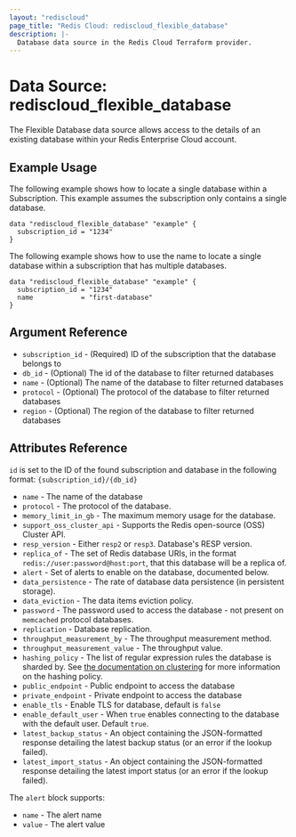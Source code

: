```yaml
---
layout: "rediscloud"
page_title: "Redis Cloud: rediscloud_flexible_database"
description: |-
  Database data source in the Redis Cloud Terraform provider.
---
```


# Data Source: rediscloud_flexible_database

The Flexible Database data source allows access to the details of an existing database within your Redis Enterprise
Cloud account.

## Example Usage

The following example shows how to locate a single database within a Subscription. This example assumes the subscription
only contains a single database.

```hcl-terraform
data "rediscloud_flexible_database" "example" {
  subscription_id = "1234"
}
```

The following example shows how to use the name to locate a single database within a subscription that has multiple
databases.

```hcl-terraform
data "rediscloud_flexible_database" "example" {
  subscription_id = "1234"
  name            = "first-database"
}
```

## Argument Reference

* `subscription_id` - (Required) ID of the subscription that the database belongs to
* `db_id` - (Optional) The id of the database to filter returned databases
* `name` - (Optional) The name of the database to filter returned databases
* `protocol` - (Optional) The protocol of the database to filter returned databases
* `region` - (Optional) The region of the database to filter returned databases

## Attributes Reference

`id` is set to the ID of the found subscription and database in the following format: `{subscription_id}/{db_id}`

* `name` - The name of the database
* `protocol` - The protocol of the database.
* `memory_limit_in_gb` - The maximum memory usage for the database.
* `support_oss_cluster_api` - Supports the Redis open-source (OSS) Cluster API.
* `resp_version` - Either `resp2` or `resp3`. Database's RESP version.
* `replica_of` - The set of Redis database URIs, in the format `redis://user:password@host:port`, that this database
  will be a replica of.
* `alert` - Set of alerts to enable on the database, documented below.
* `data_persistence` - The rate of database data persistence (in persistent storage).
* `data_eviction` - The data items eviction policy.
* `password` - The password used to access the database - not present on `memcached` protocol databases.
* `replication` - Database replication.
* `throughput_measurement_by` - The throughput measurement method.
* `throughput_measurement_value` - The throughput value.
* `hashing_policy` - The list of regular expression rules the database is sharded by.
  See [the documentation on clustering](https://docs.redislabs.com/latest/rc/concepts/clustering/) for more information
  on the hashing policy.
* `public_endpoint` - Public endpoint to access the database
* `private_endpoint` - Private endpoint to access the database
* `enable_tls` - Enable TLS for database, default is `false`
* `enable_default_user` - When `true` enables connecting to the database with the default user. Default `true`.
* `latest_backup_status` - An object containing the JSON-formatted response detailing the latest backup status (or an error if the lookup failed).
* `latest_import_status` - An object containing the JSON-formatted response detailing the latest import status (or an error if the lookup failed).

The `alert` block supports:

* `name` - The alert name
* `value` - The alert value
